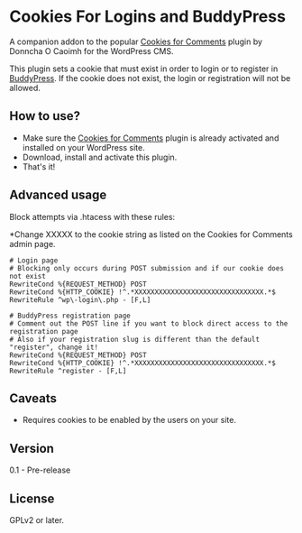 Cookies For Logins and BuddyPress
=================================

A companion addon to the popular [Cookies for Comments](http://wordpress.org/plugins/cookies-for-comments/) plugin by Donncha O Caoimh for the WordPress CMS.

This plugin sets a cookie that must exist in order to login or to register in [BuddyPress](http://buddypress.org).  If the cookie does not exist, the login or registration will not be allowed.

How to use?
- 
* Make sure the [Cookies for Comments](http://wordpress.org/plugins/cookies-for-comments/) plugin is already activated and installed on your WordPress site.
* Download, install and activate this plugin.
* That's it!

Advanced usage
-
Block attempts via .htacess with these rules:

*Change XXXXX to the cookie string as listed on the Cookies for Comments admin page.

    # Login page
    # Blocking only occurs during POST submission and if our cookie does not exist
    RewriteCond %{REQUEST_METHOD} POST
    RewriteCond %{HTTP_COOKIE} !^.*XXXXXXXXXXXXXXXXXXXXXXXXXXXXXXXX.*$
    RewriteRule ^wp\-login\.php - [F,L]

    # BuddyPress registration page
    # Comment out the POST line if you want to block direct access to the registration page
    # Also if your registration slug is different than the default "register", change it!
    RewriteCond %{REQUEST_METHOD} POST
    RewriteCond %{HTTP_COOKIE} !^.*XXXXXXXXXXXXXXXXXXXXXXXXXXXXXXXX.*$
    RewriteRule ^register - [F,L]

Caveats
-
* Requires cookies to be enabled by the users on your site.


Version
-
0.1 - Pre-release


License
-
GPLv2 or later.
